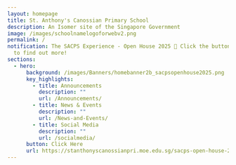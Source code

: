 ```yaml
---
layout: homepage
title: St. Anthony's Canossian Primary School
description: An Isomer site of the Singapore Government
image: /images/schoolnamelogoforwebv2.png
permalink: /
notification: The SACPS Experience - Open House 2025 🏫 Click the button below
  to find out more!
sections:
  - hero:
      background: /images/Banners/homebanner2b_sacpsopenhouse2025.png
      key_highlights:
        - title: Announcements
          description: ""
          url: /Announcements/
        - title: News & Events
          description: ""
          url: /News-and-Events/
        - title: Social Media
          description: ""
          url: /socialmedia/
      button: Click Here
      url: https://stanthonyscanossianpri.moe.edu.sg/sacps-open-house-2025/
---
```

